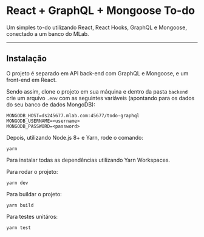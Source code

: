 # React + GraphQL + Mongoose To-do

Um simples to-do utilizando React, React Hooks, GraphQL e Mongoose, conectado a um banco do MLab.

---

## Instalação

O projeto é separado em API back-end com GraphQL e Mongoose, e um front-end em React.

Sendo assim, clone o projeto em sua máquina e dentro da pasta `backend` crie um arquivo `.env` com as seguintes variáveis (apontando para os dados do seu banco de dados MongoDB):
```
MONGODB_HOST=ds245677.mlab.com:45677/todo-graphql
MONGODB_USERNAME=<username>
MONGODB_PASSWORD=<password>
```

Depois, utilizando Node.js 8+ e Yarn, rode o comando:

```
yarn
```

Para instalar todas as dependências utilizando Yarn Workspaces.

Para rodar o projeto:
```
yarn dev
```

Para buildar o projeto:
```
yarn build
```

Para testes unitáros:
```
yarn test
```